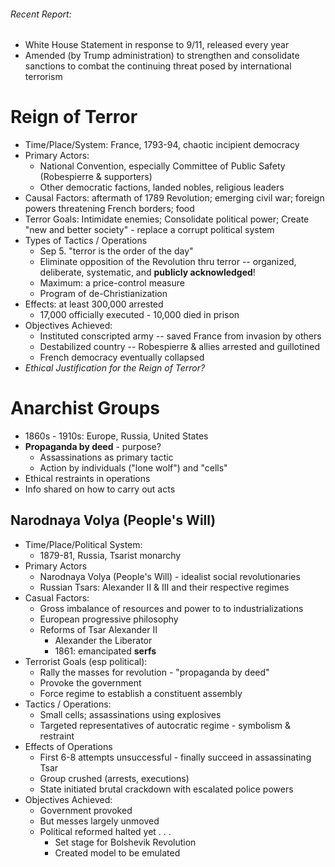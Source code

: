 ###### Recent Report: 
- White House Statement in response to 9/11, released every year
- Amended (by Trump administration) to strengthen and consolidate sanctions to combat the continuing threat posed by international terrorism

# Reign of Terror
- Time/Place/System: France, 1793-94, chaotic incipient democracy
- Primary Actors:
	- National Convention, especially Committee of Public Safety (Robespierre & supporters)
	- Other democratic factions, landed nobles, religious leaders
- Causal Factors: aftermath of 1789 Revolution; emerging civil war; foreign powers threatening French borders; food 
- Terror Goals: Intimidate enemies; Consolidate political power; Create "new and better society" - replace a corrupt political system
- Types of Tactics / Operations
	- Sep 5. "terror is the order of the day"
	- Eliminate opposition of the Revolution thru terror -- organized, deliberate, systematic, and **publicly acknowledged**!
	- Maximum: a price-control measure
	- Program of de-Christianization
- Effects: at least 300,000 arrested
	- 17,000 officially executed - 10,000 died in prison
- Objectives Achieved:
	- Instituted conscripted army -- saved France from invasion by others
	- Destabilized country -- Robespierre & allies arrested and guillotined
	- French democracy eventually collapsed
- *Ethical Justification for the Reign of Terror?*

# Anarchist Groups
- 1860s - 1910s: Europe, Russia, United States
- **Propaganda by deed** - purpose?
	- Assassinations as primary tactic
	- Action by individuals ("lone wolf") and "cells"
- Ethical restraints in operations
- Info shared on how to carry out acts

## Narodnaya Volya (People's Will)
- Time/Place/Political System:
	- 1879-81, Russia, Tsarist monarchy
- Primary Actors
	- Narodnaya Volya (People's Will) - idealist social revolutionaries
	- Russian Tsars: Alexander II & III and their respective regimes
- Casual Factors:
	- Gross imbalance of resources and power to to industrializations
	- European progressive philosophy 
	- Reforms of Tsar Alexander II
		- Alexander the Liberator
		- 1861: emancipated **serfs**
- Terrorist Goals (esp political):
	- Rally the masses for revolution - "propaganda by deed"
	- Provoke the government
	- Force regime to establish a constituent assembly
- Tactics / Operations:
	- Small cells; assassinations using explosives
	- Targeted representatives of autocratic regime - symbolism & restraint
- Effects of Operations
	- First 6-8 attempts unsuccessful - finally succeed in assassinating Tsar
	- Group crushed (arrests, executions)
	- State initiated brutal crackdown with escalated police powers
- Objectives Achieved:
	- Government provoked
	- But messes largely unmoved
	- Political reformed halted yet . . .
		- Set stage for Bolshevik Revolution
		- Created model to be emulated